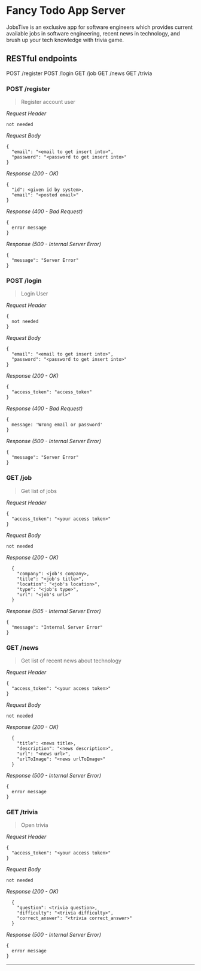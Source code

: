 # Fancy Todo App Server
JobsTive is an exclusive app for software engineers which provides current available jobs in software engineering, recent news in technology, and brush up your tech knowledge with trivia game.

## RESTful endpoints
POST /register
POST /login
GET /job
GET /news
GET /trivia

### POST /register

> Register account user

_Request Header_
```
not needed
```

_Request Body_
```
{
  "email": "<email to get insert into>",
  "password": "<password to get insert into>"
}
```

_Response (200 - OK)_
```
{
  "id": <given id by system>,
  "email": "<posted email>"
}
```

_Response (400 - Bad Request)_
```
{
  error message
}
```

_Response (500 - Internal Server Error)_
```
{
  "message": "Server Error"
}
```
### POST /login

> Login User

_Request Header_
```
{
  not needed
}
```

_Request Body_
```
{
  "email": "<email to get insert into>",
  "password": "<password to get insert into>"
}
```

_Response (200 - OK)_
```
{
  "access_token": "access_token"
}
```

_Response (400 - Bad Request)_
```
{
  message: 'Wrong email or password'
}
```

_Response (500 - Internal Server Error)_
```
{
  "message": "Server Error"
}
```

### GET /job

> Get list of jobs

_Request Header_
```
{
  "access_token": "<your access token>"
}
```

_Request Body_
```
not needed
```

_Response (200 - OK)_
```
  {
    "company": <job's company>,
    "title": "<job's title>",
    "location": "<job's location>",
    "type": "<job's type>",
    "url": "<job's url>"
  }
```

_Response (505 - Internal Server Error)_
```
{
  "message": "Internal Server Error"
}
```


### GET /news

> Get list of recent news about technology

_Request Header_
```
{
  "access_token": "<your access token>"
}
```

_Request Body_
```
not needed
```

_Response (200 - OK)_
```
  {
    "title": <news title>,
    "description": "<news description>",
    "url": "<news url>",
    "urlToImage": "<news urlToImage>"
  }
```

_Response (500 - Internal Server Error)_
```
{
  error message
}
```
### GET /trivia

> Open trivia

_Request Header_
```
{
  "access_token": "<your access token>"
}
```

_Request Body_
```
not needed
```

_Response (200 - OK)_
```
  {
    "question": <trivia question>,
    "difficulty": "<trivia difficulty>",
    "correct_answer": "<trivia correct_answer>"
  }
```

_Response (500 - Internal Server Error)_
```
{
  error message
}
```
---


